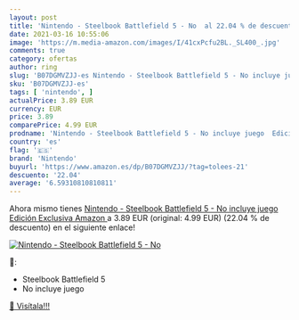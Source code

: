 ```yaml
---
layout: post
title: 'Nintendo - Steelbook Battlefield 5 - No  al 22.04 % de descuento'
date: 2021-03-16 10:55:06
image: 'https://m.media-amazon.com/images/I/41cxPcfu2BL._SL400_.jpg'
comments: true
category: ofertas
author: ring
slug: 'B07DGMVZJJ-es Nintendo - Steelbook Battlefield 5 - No incluye juego...'
sku: 'B07DGMVZJJ-es'
tags: [ 'nintendo', ]
actualPrice: 3.89 EUR
currency: EUR
price: 3.89
comparePrice: 4.99 EUR
prodname: 'Nintendo - Steelbook Battlefield 5 - No incluye juego  Edición Exclusiva Amazon '
country: 'es'
flag: '🇪🇸'
brand: 'Nintendo'
buyurl: 'https://www.amazon.es/dp/B07DGMVZJJ/?tag=tolees-21'
descuento: '22.04'
average: '6.59310810810811'
---
```


Ahora mismo tienes [Nintendo - Steelbook Battlefield 5 - No incluye juego  Edición Exclusiva Amazon ](https://www.amazon.es/dp/B07DGMVZJJ/?tag=tolees-21) a 3.89 EUR (original: 4.99 EUR) (22.04 %  de descuento) en el siguiente enlace!

[![Nintendo - Steelbook Battlefield 5 - No ](https://m.media-amazon.com/images/I/41cxPcfu2BL._SL400_.jpg)](https://www.amazon.es/dp/B07DGMVZJJ/?tag=tolees-21)

🔎:

- Steelbook Battlefield 5
- No incluye juego

[🛒 Visítala!!!](https://www.amazon.es/dp/B07DGMVZJJ/?tag=tolees-21)
